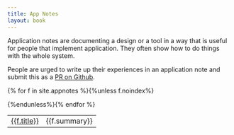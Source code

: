 ```yaml
---
title: App Notes
layout: book
---
```

Application notes are documenting a design or a tool in a way that is useful for people that implement application. They often show how to do things with the whole system. 

People are urged to write up their experiences in an application note and submit this as a [PR on Github].

<table>

{% for f in site.appnotes %}{%unless f.noindex%}<tr>
	<td><a href="{{f.url}}">{{f.title}}</a></td><td> {{f.summary}}</td>
</tr>
{%endunless%}{% endfor %}

</table>

[PR on Github]: https://github.com/osgi/osgi.enroute.site/pulls